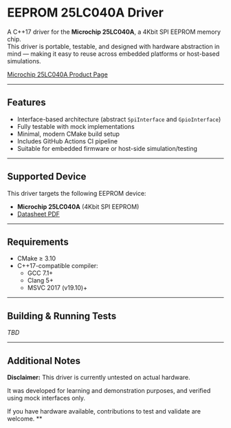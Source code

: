 # EEPROM 25LC040A Driver

A C++17 driver for the **Microchip 25LC040A**, a 4Kbit SPI EEPROM memory chip.  
This driver is portable, testable, and designed with hardware abstraction in mind — making it easy to reuse across embedded platforms or host-based simulations.

[Microchip 25LC040A Product Page](https://www.microchip.com/en-us/product/25LC040A)

---

## Features

- Interface-based architecture (abstract `SpiInterface` and `GpioInterface`)
- Fully testable with mock implementations
- Minimal, modern CMake build setup
- Includes GitHub Actions CI pipeline
- Suitable for embedded firmware or host-side simulation/testing

---

## Supported Device

This driver targets the following EEPROM device:

- **Microchip 25LC040A** (4Kbit SPI EEPROM)  
- [Datasheet PDF](docs/25AA040A-25LC040A4-Kbit-SPI-Bus-Serial-EEPROM-20001827J.pdf)


---

## Requirements

- CMake ≥ 3.10
- C++17-compatible compiler:
  - GCC 7.1+
  - Clang 5+
  - MSVC 2017 (v19.10)+

---

## Building & Running Tests

*TBD*

---

## Additional Notes

**Disclaimer:** This driver is currently untested on actual hardware. 

It was developed for learning and demonstration purposes, and verified using mock interfaces only.  

If you have hardware available, contributions to test and validate are welcome.
**
